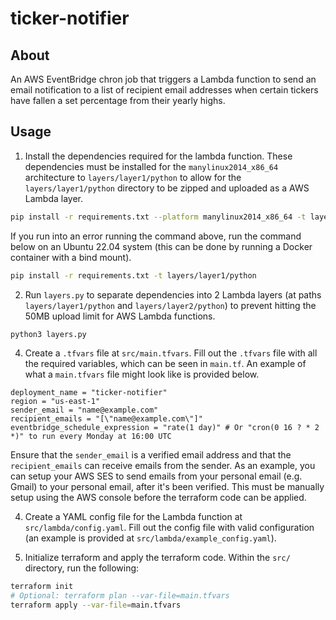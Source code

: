 # ticker-notifier

## About

An AWS EventBridge chron job that triggers a Lambda function to send an email notification to a list of recipient email addresses when certain tickers have fallen a set percentage from their yearly highs.

## Usage

1. Install the dependencies required for the lambda function. These dependencies must be installed for the `manylinux2014_x86_64` architecture to `layers/layer1/python` to allow for the `layers/layer1/python` directory to be zipped and uploaded as a AWS Lambda layer.

```bash
pip install -r requirements.txt --platform manylinux2014_x86_64 -t layers/layer1/python --only-binary=:all:
```

If you run into an error running the command above, run the command below on an Ubuntu 22.04 system (this can be done by running a Docker container with a bind mount).

```bash
pip install -r requirements.txt -t layers/layer1/python
```

2. Run `layers.py` to separate dependencies into 2 Lambda layers (at paths `layers/layer1/python` and `layers/layer2/python`) to prevent hitting the 50MB upload limit for AWS Lambda functions.

```bash
python3 layers.py
```

4. Create a `.tfvars` file at `src/main.tfvars`. Fill out the `.tfvars` file with all the required variables, which can be seen in `main.tf`. An example of what a `main.tfvars` file might look like is provided below.

```
deployment_name = "ticker-notifier"
region = "us-east-1"
sender_email = "name@example.com"
recipient_emails = "[\"name@example.com\"]"
eventbridge_schedule_expression = "rate(1 day)" # Or "cron(0 16 ? * 2 *)" to run every Monday at 16:00 UTC
```

Ensure that the `sender_email` is a verified email address and that the `recipient_emails` can receive emails from the sender. As an example, you can setup your AWS SES to send emails from your personal email (e.g. Gmail) to your personal email, after it's been verified. This must be manually setup using the AWS console before the terraform code can be applied.

4. Create a YAML config file for the Lambda function at `src/lambda/config.yaml`. Fill out the config file with valid configuration (an example is provided at `src/lambda/example_config.yaml`).

5. Initialize terraform and apply the terraform code. Within the `src/` directory, run the following:

```bash
terraform init
# Optional: terraform plan --var-file=main.tfvars
terraform apply --var-file=main.tfvars
```
